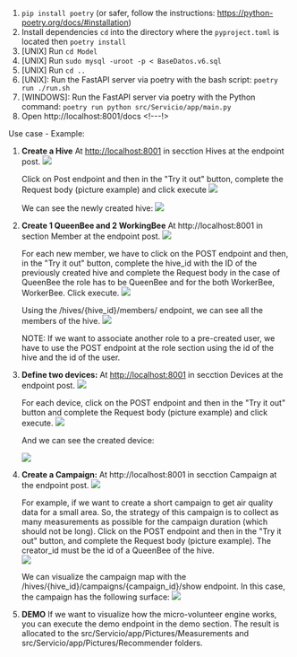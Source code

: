  
1. `pip install poetry` (or safer, follow the instructions: https://python-poetry.org/docs/#installation)
2. Install dependencies `cd` into the directory where the `pyproject.toml` is located then `poetry install`
3. [UNIX] Run `cd Model` 
4. [UNIX] Run `sudo mysql -uroot -p < BaseDatos.v6.sql`
5. [UNIX] Run `cd ..`
6. [UNIX]: Run the FastAPI server via poetry with the bash script: `poetry run ./run.sh`
6. [WINDOWS]: Run the FastAPI server via poetry with the Python command: `poetry run python src/Servicio/app/main.py`
7. Open http://localhost:8001/docs <!---!> 


Use case - Example: 

1. **Create a Hive** At [http://localhost:8001](http://localhost:8001) in secction Hives at the endpoint post. 
    ![](./Picture_readme/Hive_section.PNG)
    
    Click on Post endpoint and then in the "Try it out" button, complete the Request body (pìcture example) and click execute 
    ![](./Picture_readme/Hive_post.PNG)
    
    We can see the newly created hive: 
    ![](./Picture_readme/hive_zaragoza.PNG)

2. **Create 1 QueenBee and 2 WorkingBee** At http://localhost:8001 in section Member at the endpoint post. 
    ![](./Picture_readme/Member_section.PNG)
    
    For each new member, we have to click on the POST endpoint and then, in the "Try it out" button, complete the hive_id with the ID of the previously created hive and complete the Request body in the case of QueenBee the role has to be QueenBee and for the both WorkerBee, WorkerBee. Click execute.
    ![](./Picture_readme/Member_post.PNG)
    
    Using the /hives/{hive_id}/members/ endpoint, we can see all the members of the hive. 
    ![](./Picture_readme/Miembros_result.PNG)
    
    NOTE: If we want to associate another role to a pre-created user, we have to use the POST endpoint at the role section using the id of the hive and the id of the user. 
3. **Define two devices:**  At [http://localhost:8001](http://localhost:8001) in secction   Devices at the endpoint post. 
    ![](./Picture_readme/Device_section.PNG)

     For each device, click on the POST endpoint and then in the "Try it out" button and complete the Request body (picture example) and click execute. 
    ![](./Picture_readme/Device_post.PNG)

    And we can see the created device: 
    
    ![](./Picture_readme/Device_result.PNG)
4. **Create a Campaign:** At http://localhost:8001 in secction Campaign at the endpoint post. 
    ![](./Picture_readme/Campaign_section.PNG)
    
    For example, if we want to create a short campaign to get air quality data for a small area. So, the strategy of this campaign is to collect as many measurements as possible for the campaign duration (which should not be long). Click on the POST endpoint and then in the "Try it out" button, and complete the Request body (picture example). The creator_id must be the id of a QueenBee of the hive.  
    ![](./Picture_readme/Campaign_post.PNG)

    We can visualize the campaign map with the /hives/{hive_id}/campaigns/{campaign_id}/show endpoint. In this case, the campaign has the following surface: 
    ![](./Picture_readme/Campaign_show.PNG)
5. **DEMO** If we want to visualize how the micro-volunteer engine works, you can execute the demo endpoint in the demo section. The result is allocated to the src/Servicio/app/Pictures/Measurements and src/Servicio/app/Pictures/Recommender folders. 
